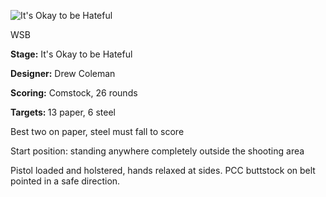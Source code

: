 ![It's Okay to be Hateful](https://github.com/bagellord/USPSA-Stages/blob/master/26-30%20rounds/It's%20Okay%20to%20be%20Hateful%20-%2026%20rounds%20-%20Comstock/It's%20Okay%20to%20be%20Hateful.png)


WSB

<b>Stage:</b> It's Okay to be Hateful

<b>Designer:</b> Drew Coleman

<b>Scoring:</b> Comstock, 26 rounds

<b>Targets: </b>13 paper, 6 steel

Best two on paper, steel must fall to score

Start position: standing anywhere completely outside the shooting area

Pistol loaded and holstered, hands relaxed at sides. PCC buttstock on belt pointed in a safe direction.
